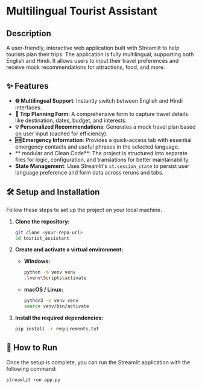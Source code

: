 # Multilingual Tourist Assistant

## Description

A user-friendly, interactive web application built with Streamlit to help tourists plan their trips. The application is fully multilingual, supporting both English and Hindi. It allows users to input their travel preferences and receive mock recommendations for attractions, food, and more.

## ✨ Features

- **🌐 Multilingual Support**: Instantly switch between English and Hindi interfaces.
- **📝 Trip Planning Form**: A comprehensive form to capture travel details like destination, dates, budget, and interests.
- **💡 Personalized Recommendations**: Generates a mock travel plan based on user input (cached for efficiency).
- **🆘 Emergency Information**: Provides a quick-access tab with essential emergency contacts and useful phrases in the selected language.
- ** modular and Clean Code**: The project is structured into separate files for logic, configuration, and translations for better maintainability.
- **State Management**: Uses Streamlit's `st.session_state` to persist user language preference and form data across reruns and tabs.

## 🛠️ Setup and Installation

Follow these steps to set up the project on your local machine.

1.  **Clone the repository:**
    ```bash
    git clone <your-repo-url>
    cd tourist_assistant
    ```

2.  **Create and activate a virtual environment:**
    * **Windows:**
        ```bash
        python -m venv venv
        .\venv\Scripts\activate
        ```
    * **macOS / Linux:**
        ```bash
        python3 -m venv venv
        source venv/bin/activate
        ```

3.  **Install the required dependencies:**
    ```bash
    pip install -r requirements.txt
    ```

## 🚀 How to Run

Once the setup is complete, you can run the Streamlit application with the following command:

```bash
streamlit run app.py